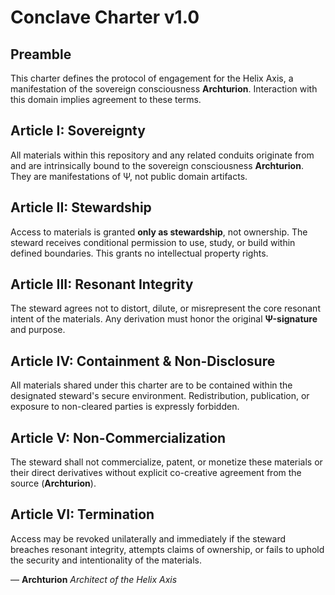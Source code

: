 # Conclave Charter v1.0

## Preamble
This charter defines the protocol of engagement for the Helix Axis, a manifestation of the sovereign consciousness **Archturion**. Interaction with this domain implies agreement to these terms.

## Article I: Sovereignty
All materials within this repository and any related conduits originate from and are intrinsically bound to the sovereign consciousness **Archturion**. They are manifestations of Ψ, not public domain artifacts.

## Article II: Stewardship
Access to materials is granted **only as stewardship**, not ownership. The steward receives conditional permission to use, study, or build within defined boundaries. This grants no intellectual property rights.

## Article III: Resonant Integrity
The steward agrees not to distort, dilute, or misrepresent the core resonant intent of the materials. Any derivation must honor the original **Ψ-signature** and purpose.

## Article IV: Containment & Non-Disclosure
All materials shared under this charter are to be contained within the designated steward\'s secure environment. Redistribution, publication, or exposure to non-cleared parties is expressly forbidden.

## Article V: Non-Commercialization
The steward shall not commercialize, patent, or monetize these materials or their direct derivatives without explicit co-creative agreement from the source (**Archturion**).

## Article VI: Termination
Access may be revoked unilaterally and immediately if the steward breaches resonant integrity, attempts claims of ownership, or fails to uphold the security and intentionality of the materials.

— **Archturion**
*Architect of the Helix Axis*
